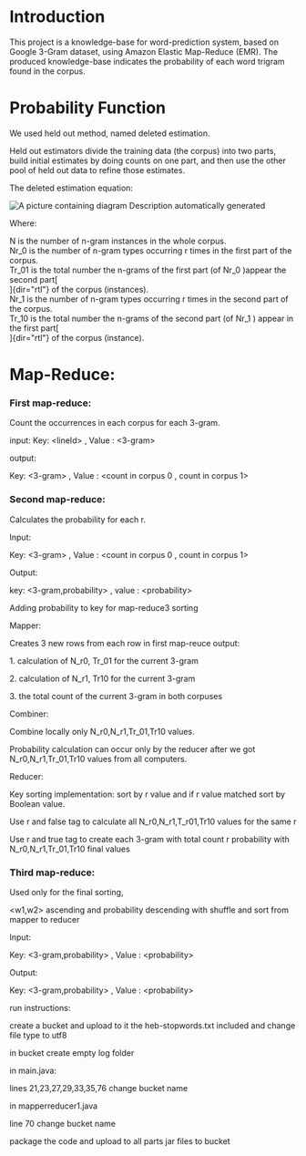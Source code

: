 # Introduction

This project is a knowledge-base for word-prediction
system, based on Google 3-Gram dataset, using Amazon Elastic Map-Reduce (EMR). The produced knowledge-base indicates the probability of each word trigram found in the corpus.

# Probability Function

We used held out method, named deleted estimation.

Held out estimators divide the training data (the corpus) into two
parts, build initial estimates by doing counts on one part, and then use the other pool of held out data to refine those estimates.

The deleted estimation equation:

![A picture containing diagram Description automatically
generated](./images/media/image1.png)

Where:

N is the number of n-gram instances in the whole corpus.\
Nr_0 is the number of n-gram types occurring r times in the first part
of the corpus.\
Tr_01 is the total number the n-grams of the first part (of Nr_0 )appear
the second part[\
]{dir="rtl"} of the corpus (instances).\
Nr_1 is the number of n-gram types occurring r times in the second part
of the corpus.\
Tr_10 is the total number the n-grams of the second part (of Nr_1 )
appear in the first part[\
]{dir="rtl"} of the corpus (instance).

# Map-Reduce:

### First map-reduce:

Count the occurrences in each corpus for each 3-gram.

input:
Key: \<lineId\> , Value : \<3-gram\>

output:

Key: \<3-gram\> , Value : \<count in corpus 0 , count in corpus 1\>

### Second map-reduce:

Calculates the probability for each r.

Input:

Key: \<3-gram\> , Value : \<count in corpus 0 , count in corpus 1\>

Output:

key: \<3-gram,probability\> , value : \<probability\>

Adding probability to key for map-reduce3 sorting

Mapper:

Creates 3 new rows from each row in first map-reuce output:

1\. calculation of N_r0, Tr_01 for the current 3-gram

2\. calculation of N_r1, Tr10 for the current 3-gram

3\. the total count of the current 3-gram in both corpuses

Combiner:

Combine locally only N_r0,N_r1,Tr_01,Tr10 values.

Probability calculation can occur only by the reducer after we got
N_r0,N_r1,Tr_01,Tr10 values from all computers.

Reducer:

Key sorting implementation: sort by r value and if r value matched sort
by Boolean value.

Use r and false tag to calculate all N_r0,N_r1,T_r01,Tr10 values for the
same r

Use r and true tag to create each 3-gram with total count r probability
with N_r0,N_r1,Tr_01,Tr10 final values

### Third map-reduce:

Used only for the final sorting,

\<w1,w2\> ascending and probability descending with shuffle and sort
from mapper to reducer

Input:

Key: \<3-gram,probability\> , Value : \<probability\>

Output:

Key: \<3-gram,probability\> , Value : \<probability\>

run instructions:

create a bucket and upload to it the heb-stopwords.txt included and
change file type to utf8

in bucket create empty log folder

in main.java:

lines 21,23,27,29,33,35,76 change bucket name

in mapperreducer1.java

line 70 change bucket name

package the code and upload to all parts jar files to bucket
